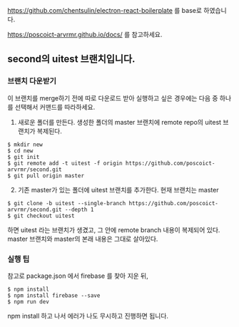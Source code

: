 https://github.com/chentsulin/electron-react-boilerplate 를 base로 하였습니다. 

https://poscoict-arvrmr.github.io/docs/ 를 참고하세요.

## second의 uitest 브랜치입니다.

### 브랜치 다운받기
이 브랜치를 merge하기 전에 따로 다운로드 받아 실행하고 싶은 경우에는 다음 중 하나를 선택해서 커맨드를 따라하세요.

1. 새로운 폴더를 만든다. 생성한 폴더의 master 브랜치에 remote repo의 uitest 브랜치가 복제된다.

```
$ mkdir new
$ cd new
$ git init
$ git remote add -t uitest -f origin https://github.com/poscoict-arvrmr/second.git
$ git pull origin master
```

2. 기존 master가 있는 폴더에 uitest 브랜치를 추가한다.
현재 브랜치는 master
```
$ git clone -b uitest --single-branch https://github.com/poscoict-arvrmr/second.git --depth 1
$ git checkout uitest
```

하면 uitest 라는 브랜치가 생겼고, 그 안에 remote branch 내용이 복제되어 있다. master 브랜치와 master의 본래 내용은 그대로 살아있다.

### 실행 팁 
참고로 package.json 에서 firebase 를 찾아 지운 뒤,

```
$ npm install
$ npm install firebase --save 
$ npm run dev 
```

npm install 하고 나서 에러가 나도 무시하고 진행하면 됩니다.